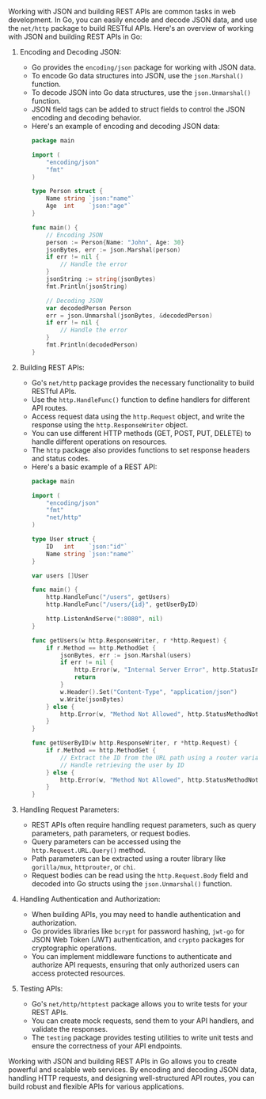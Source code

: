 Working with JSON and building REST APIs are common tasks in web development. In Go, you can easily encode and decode JSON data, and use the `net/http` package to build RESTful APIs. Here's an overview of working with JSON and building REST APIs in Go:

1. Encoding and Decoding JSON:
   - Go provides the `encoding/json` package for working with JSON data.
   - To encode Go data structures into JSON, use the `json.Marshal()` function.
   - To decode JSON into Go data structures, use the `json.Unmarshal()` function.
   - JSON field tags can be added to struct fields to control the JSON encoding and decoding behavior.
   - Here's an example of encoding and decoding JSON data:
     ```go
     package main

     import (
         "encoding/json"
         "fmt"
     )

     type Person struct {
         Name string `json:"name"`
         Age  int    `json:"age"`
     }

     func main() {
         // Encoding JSON
         person := Person{Name: "John", Age: 30}
         jsonBytes, err := json.Marshal(person)
         if err != nil {
             // Handle the error
         }
         jsonString := string(jsonBytes)
         fmt.Println(jsonString)

         // Decoding JSON
         var decodedPerson Person
         err = json.Unmarshal(jsonBytes, &decodedPerson)
         if err != nil {
             // Handle the error
         }
         fmt.Println(decodedPerson)
     }
     ```

2. Building REST APIs:
   - Go's `net/http` package provides the necessary functionality to build RESTful APIs.
   - Use the `http.HandleFunc()` function to define handlers for different API routes.
   - Access request data using the `http.Request` object, and write the response using the `http.ResponseWriter` object.
   - You can use different HTTP methods (GET, POST, PUT, DELETE) to handle different operations on resources.
   - The `http` package also provides functions to set response headers and status codes.
   - Here's a basic example of a REST API:
     ```go
     package main

     import (
         "encoding/json"
         "fmt"
         "net/http"
     )

     type User struct {
         ID   int    `json:"id"`
         Name string `json:"name"`
     }

     var users []User

     func main() {
         http.HandleFunc("/users", getUsers)
         http.HandleFunc("/users/{id}", getUserByID)

         http.ListenAndServe(":8080", nil)
     }

     func getUsers(w http.ResponseWriter, r *http.Request) {
         if r.Method == http.MethodGet {
             jsonBytes, err := json.Marshal(users)
             if err != nil {
                 http.Error(w, "Internal Server Error", http.StatusInternalServerError)
                 return
             }
             w.Header().Set("Content-Type", "application/json")
             w.Write(jsonBytes)
         } else {
             http.Error(w, "Method Not Allowed", http.StatusMethodNotAllowed)
         }
     }

     func getUserByID(w http.ResponseWriter, r *http.Request) {
         if r.Method == http.MethodGet {
             // Extract the ID from the URL path using a router variable
             // Handle retrieving the user by ID
         } else {
             http.Error(w, "Method Not Allowed", http.StatusMethodNotAllowed)
         }
     }
     ```

3. Handling Request Parameters:
   - REST APIs often require handling request parameters, such as query parameters, path parameters, or request bodies.
   - Query parameters can be accessed using the `http.Request.URL.Query()` method.
   - Path parameters can be extracted using a router library like `gorilla/mux`, `httprouter`, or `chi`.
   - Request bodies can be read using the `http.Request.Body` field and decoded into Go structs using the `json.Unmarshal()` function.

4. Handling Authentication and Authorization:
   - When building APIs, you may need to handle authentication and authorization.
   - Go provides libraries like `bcrypt` for password hashing, `jwt-go` for JSON Web Token (JWT) authentication, and `crypto` packages for cryptographic operations.
   - You can implement middleware functions to authenticate and authorize API requests, ensuring that only authorized users can access protected resources.

5. Testing APIs:
   - Go's `net/http/httptest` package allows you to write tests for your REST APIs.
   - You can create mock requests, send them to your API handlers, and validate the responses.
   - The `testing` package provides testing utilities to write unit tests and ensure the correctness of your API endpoints.

Working with JSON and building REST APIs in Go allows you to create powerful and scalable web services. By encoding and decoding JSON data, handling HTTP requests, and designing well-structured API routes, you can build robust and flexible APIs for various applications.